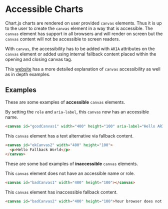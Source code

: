 # Accessible Charts

Chart.js charts are rendered on user provided `canvas` elements. Thus it is up to the user to create the `canvas` element in a way that is accessible. The `canvas` element has support in all browsers and will render on screen but the `canvas` content will not be accessible to screen readers.

With `canvas`, the accessibility has to be added with `ARIA` attributes on the `canvas` element or added using internal fallback content placed within the opening and closing canvas tag.

This [website](http://pauljadam.com/demos/canvas.html) has a more detailed explanation of `canvas` accessibility as well as in depth examples.

## Examples

These are some examples of **accessible** `canvas` elements.

By setting the `role` and `aria-label`, this `canvas` now has an accessible name.

```html
<canvas id="goodCanvas1" width="400" height="100" aria-label="Hello ARIA World" role="img"></canvas>
```

This `canvas` element has a text alternative via fallback content.

```html
<canvas id="okCanvas2" width="400" height="100">
  <p>Hello Fallback World</p>
</canvas>
```

These are some bad examples of **inaccessible** `canvas` elements.

This `canvas` element does not have an accessible name or role.

```html
<canvas id="badCanvas1" width="400" height="100"></canvas>
```

This `canvas` element has inaccessible fallback content.

```html
<canvas id="badCanvas2" width="400" height="100">Your browser does not support the canvas element.</canvas>
```
